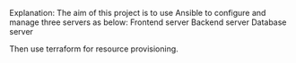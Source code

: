 Explanation:
The aim of this project is to use Ansible to configure and manage  three servers as below:
Frontend server
Backend server
Database server

Then use terraform for resource provisioning.

